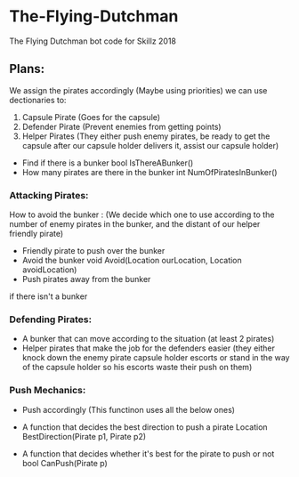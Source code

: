 # The-Flying-Dutchman
The Flying Dutchman bot code for Skillz 2018


## Plans:

We assign the pirates accordingly (Maybe using priorities) we can use dectionaries to:
1) Capsule Pirate (Goes for the capsule)
2) Defender Pirate (Prevent enemies from getting points)
3) Helper Pirates (They either push enemy pirates, be ready to get the capsule after our capsule holder delivers it, assist our capsule holder)




- Find if there is a bunker 							bool IsThereABunker()
- How many pirates are there in the bunker					int NumOfPiratesInBunker()





### Attacking Pirates:
How to avoid the bunker : 
(We decide which one to use according to the number of enemy pirates in the bunker, and the distant of our helper friendly pirate)

- Friendly pirate to push over the bunker					
- Avoid the bunker								void Avoid(Location ourLocation, Location avoidLocation)
- Push pirates away from the bunker

if there isn't a bunker						


### Defending Pirates:
- A bunker that can move according to the situation (at least 2 pirates)
- Helper pirates that make the job for the defenders easier (they either knock down the enemy pirate capsule holder escorts 
	or stand in the way of the capsule holder so his escorts waste their push on them)



### Push Mechanics:
- Push accordingly (This functinon uses all the below ones)

- A function that decides the best direction to push a pirate      		Location BestDirection(Pirate p1, Pirate p2)
- A function that decides whether it's best for the pirate to push or not	bool CanPush(Pirate p)
